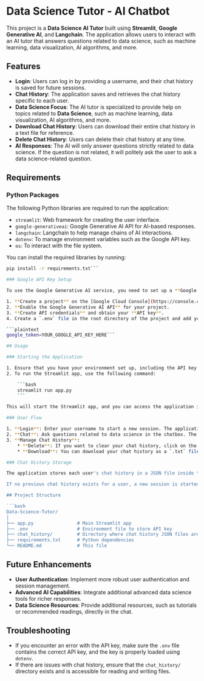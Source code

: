 # Data Science Tutor - AI Chatbot

This project is a **Data Science AI Tutor** built using **Streamlit**, **Google Generative AI**, and **Langchain**. The application allows users to interact with an AI tutor that answers questions related to data science, such as machine learning, data visualization, AI algorithms, and more.

## Features

- **Login**: Users can log in by providing a username, and their chat history is saved for future sessions.
- **Chat History**: The application saves and retrieves the chat history specific to each user.
- **Data Science Focus**: The AI tutor is specialized to provide help on topics related to **Data Science**, such as machine learning, data visualization, AI algorithms, and more.
- **Download Chat History**: Users can download their entire chat history in a text file for reference.
- **Delete Chat History**: Users can delete their chat history at any time.
- **AI Responses**: The AI will only answer questions strictly related to data science. If the question is not related, it will politely ask the user to ask a data science-related question.

## Requirements

### Python Packages

The following Python libraries are required to run the application:

- `streamlit`: Web framework for creating the user interface.
- `google-generativeai`: Google Generative AI API for AI-based responses.
- `langchain`: Langchain to help manage chains of AI interactions.
- `dotenv`: To manage environment variables such as the Google API key.
- `os`: To interact with the file system.

You can install the required libraries by running:

```bash
pip install -r requirements.txt```

### Google API Key Setup

To use the Google Generative AI service, you need to set up a **Google API key**. Follow these steps:

1. **Create a project** on the [Google Cloud Console](https://console.cloud.google.com/).
2. **Enable the Google Generative AI API** for your project.
3. **Create API credentials** and obtain your **API key**.
4. Create a `.env` file in the root directory of the project and add your API key like this:

```plaintext
google_token=YOUR_GOOGLE_API_KEY_HERE```

## Usage

### Starting the Application

1. Ensure that you have your environment set up, including the API key as mentioned above.
2. To run the Streamlit app, use the following command:

    ```bash
    streamlit run app.py
    ```

This will start the Streamlit app, and you can access the application in your browser.

### User Flow

1. **Login**: Enter your username to start a new session. The application will load your previous chat history if available.
2. **Chat**: Ask questions related to data science in the chatbox. The AI will respond accordingly. Only data science-related questions will be answered.
3. **Manage Chat History**:
    * **Delete**: If you want to clear your chat history, click on the "Delete Chat History" button.
    * **Download**: You can download your chat history as a `.txt` file by clicking the "Download Chat History" button.

### Chat History Storage

The application stores each user's chat history in a JSON file inside the `chat_history/` directory. The chat history is saved whenever a user interacts with the AI. Each entry in the history includes both the user's input and the AI's response.

If no previous chat history exists for a user, a new session is started, and the history is initialized as empty.

## Project Structure

```bash
Data-Science-Tutor/
│
├── app.py                # Main Streamlit app
├── .env                  # Environment file to store API key
├── chat_history/         # Directory where chat history JSON files are stored
├── requirements.txt      # Python dependencies
└── README.md             # This file
```

## Future Enhancements

- **User Authentication**: Implement more robust user authentication and session management.
- **Advanced AI Capabilities**: Integrate additional advanced data science tools for richer responses.
- **Data Science Resources**: Provide additional resources, such as tutorials or recommended readings, directly in the chat.

## Troubleshooting

- If you encounter an error with the API key, make sure the `.env` file contains the correct API key, and the key is properly loaded using `dotenv`.
- If there are issues with chat history, ensure that the `chat_history/` directory exists and is accessible for reading and writing files.
